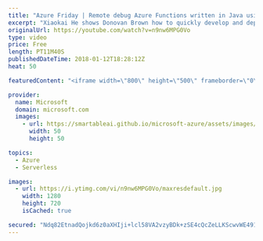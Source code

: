 ```yaml
---
title: "Azure Friday | Remote debug Azure Functions written in Java using VS Code"
excerpt: "Xiaokai He shows Donovan Brown how to quickly develop and deploy serverless functions to Azure, then go inside the black box and debug functions locally, as well as remotely in the cloud.  For more information, see:  Serverless Java Apps with VS Code (docs) - https://code.visualstudio.com/docs/java/java-serverless"
originalUrl: https://youtube.com/watch?v=n9nw6MPG0Vo
type: video
price: Free
length: PT11M40S
publishedDateTime: 2018-01-12T18:28:12Z
heat: 50

featuredContent: "<iframe width=\"800\" height=\"500\" frameborder=\"0\" src=\"https://www.youtube.com/embed/n9nw6MPG0Vo\" allow=\"accelerometer; autoplay; encrypted-media; gyroscope; picture-in-picture\" allowfullscreen></iframe>"

provider:
  name: Microsoft
  domain: microsoft.com
  images:
    - url: https://smartableai.github.io/microsoft-azure/assets/images/organizations/microsoft.com-50x50.jpg
      width: 50
      height: 50

topics:
  - Azure
  - Serverless

images:
  - url: https://i.ytimg.com/vi/n9nw6MPG0Vo/maxresdefault.jpg
    width: 1280
    height: 720
    isCached: true

secured: "Ndq82EtnadQojkd6z0aXHIji+lcl58VA2vzyBDk+zSE4cQcZeLLKScwvWE4917WumtzO8nM4A2ZM5moKoTyrfKd0oklCjL5s+WTnxMTKTBwGKvFswgZHr/hKGmJ0K7B9UPCNwJIJUoeK61XV2Qy2E8tYKRBws981pzTnKVG0ZtBoUmruFeVct1WKkmMtsPbnRaYSLF6aVyN8Rl2csJWJwAm60/KvuKb43YPkzBgPQyU9UDukt3fgjhwNmBb7hKxSRBDjIY1g+QJPp/bCU24bxHUnhcedMZoE37Cex6TZo5+HDlyyzZGBPQ9ewpQQvHnl5Wl5U3iMIXw6lpPBv90ujl37OB8OZe7l/SocIMW2Zd4jlUUSZpJxYN52VTIGoIS1MZwr0sS/BsBG/PnyAh1eemjHfFJLYeCW6vH3A2Bo2Co=;MGe6ipIg8A+8EJzIA8gfQw=="
---
```


